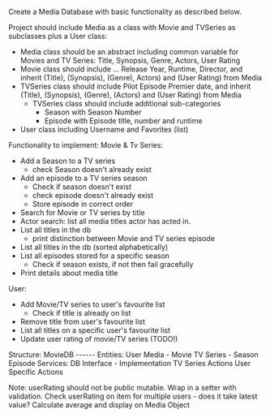Create a Media Database with basic functionality as described below.

Project should include Media as a class with Movie and TVSeries as subclasses plus a User class:
- Media class should be an abstract including common variable for Movies and TV Series: 
    Title, Synopsis, Genre, Actors, User Rating
- Movie class should include ... 
    Release Year, Runtime, Director, and inherit (Title), (Synopsis), (Genre), Actors) and (User Rating) from Media
- TVSeries class should include 
    Pilot Episode Premier date, and inherit  (Title), (Synopsis), (Genre), (Actors) and (User Rating) from Media 
    - TVSeries class should include additional sub-categories
      - Season with Season Number
      - Episode with Episode title, number and runtime
- User class including Username and Favorites (list)

Functionality to implement:
Movie & Tv Series:
- Add a Season to a TV series 
    - check Season doesn't already exist
- Add an episode to a TV series season 
    - Check if season doesn't exist
    - check episode doesn't already exist
    - Store episode in correct order
- Search for Movie or TV series by title
- Actor search: list all media titles actor has acted in.
- List all titles in the db 
    - print distinction between Movie and TV series episode
- List all titles in the db (sorted alphabetically)
- List all episodes stored for a specific season
    - Check if season exists, if not then fail gracefully
- Print details about media title


User:
- Add Movie/TV series to user's favourite list
    - Check if title is already on list 
- Remove title from user's favourite list
- List all titles on a specific user's favourite list
- Update user rating of movie/TV series (TODO!)


 Structure:
 MovieDB ------ Entities:
                User
                Media - Movie
                        TV Series - Season
                                    Episode
                Services:
                DB Interface - Implementation
                TV Series Actions
                User Specific Actions


Note:
userRating should not be public mutable. Wrap in a setter with validation.
Check userRating on item for multiple users - does it take latest value? Calculate average and display on Media Object
                

